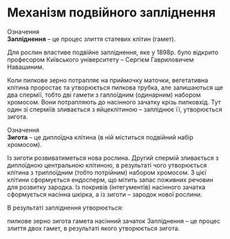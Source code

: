 # Механізм подвійного запліднення

<div class="eoz-wrap">
<span class="eoz">Означення</span>
<div class="eoz-text">
<b>Заплiднення</b> – це процес злиття статевих клiтин (гамет).
</div>
</div>

Для рослин властиве подвійне запліднення, яке у 1898р. було відкрито професором Київського університету – Сергієм Гавриловичем Навашиним.

Коли пилкове зерно потрапляє на приймочку маточки, вегетативна клітина проростає та утворюється пилкова трубка, але залишаються ще <span class="p1">два</span> спермії, тобто дві гамети з гаплоїдним (одинарним) набором хромосом.
Вони потрапляють до насінного зачатку крізь пилковхід. Тут <span class="p1">один зі сперміїв</span> зливається з яйцеклітиною – запліднює її, утворюється зигота.

<div class="eoz-wrap">
<span class="eoz">Означення</span>
<div class="eoz-text">
<b>Зигота</b> – це диплоїдна клітина (в ній міститься подвійний набір хромосом).
</div>
</div>

Із зиготи розвиватиметься нова рослина. <span class="p1">Другий</span> спермій зливається з диплоїдною центральною клітиною, в результаті чого утворюється клітина з триплоїдним (тобто потрійним) набором хромосом. З цієї клітини сформується <span class="p1">ендосперм</span>, що мітить запас поживних речовин для розвитку зародка. Із покривів (інтегументів) насінного зачатка сформується насінна шкірка, а із зиготи – зародок нової рослини.

<quiz>
<question>
<p>В результаті запліднення утворюється:</p>
<answer>пилкове зерно</answer>
<answer correct>зигота</answer>
<answer>гамета</answer>
<answer>насінний зачаток</answer>
<explanation>
Запліднення – це процес злиття двох гамет, в результаті якого утворюється зигота.
</explanation>
</question>
</quiz>